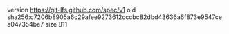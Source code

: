 version https://git-lfs.github.com/spec/v1
oid sha256:c7206b8905a6c29afee9273612cccbc82dbd43636a6f873e9547cea047354be7
size 811
